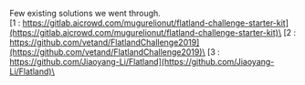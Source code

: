Few existing solutions we went through.\
[1 : https://gitlab.aicrowd.com/mugurelionut/flatland-challenge-starter-kit](https://gitlab.aicrowd.com/mugurelionut/flatland-challenge-starter-kit)\
[2 : https://github.com/vetand/FlatlandChallenge2019](https://github.com/vetand/FlatlandChallenge2019)\
[3 : https://github.com/Jiaoyang-Li/Flatland](https://github.com/Jiaoyang-Li/Flatland)\
